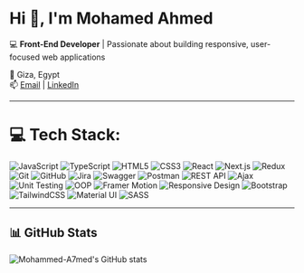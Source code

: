 # Hi 👋, I'm Mohamed Ahmed

💻 **Front-End Developer** | Passionate about building responsive, user-focused web applications  

📍 Giza, Egypt  
📫 [Email](mailto:mohamedahmedkhalaf68@gmail.com) | [LinkedIn](https://www.linkedin.com/in/mohamed-ahmed40/)

---

# 💻 Tech Stack:
![JavaScript](https://img.shields.io/badge/javascript-%23323330.svg?style=for-the-badge&logo=javascript&logoColor=%23F7DF1E) 
![TypeScript](https://img.shields.io/badge/typescript-%23007ACC.svg?style=for-the-badge&logo=typescript&logoColor=white) 
![HTML5](https://img.shields.io/badge/html5-%23E34F26.svg?style=for-the-badge&logo=html5&logoColor=white) 
![CSS3](https://img.shields.io/badge/css3-%231572B6.svg?style=for-the-badge&logo=css3&logoColor=white) 
![React](https://img.shields.io/badge/react-%2320232a.svg?style=for-the-badge&logo=react&logoColor=%2361DAFB) 
![Next.js](https://img.shields.io/badge/next.js-%23000000.svg?style=for-the-badge&logo=nextdotjs&logoColor=white) 
![Redux](https://img.shields.io/badge/redux-%23593d88.svg?style=for-the-badge&logo=redux&logoColor=white) 
![Git](https://img.shields.io/badge/git-%23F05033.svg?style=for-the-badge&logo=git&logoColor=white) 
![GitHub](https://img.shields.io/badge/github-%23121011.svg?style=for-the-badge&logo=github&logoColor=white) 
![Jira](https://img.shields.io/badge/jira-%230052CC.svg?style=for-the-badge&logo=jira&logoColor=white) 
![Swagger](https://img.shields.io/badge/swagger-%2385EA2D.svg?style=for-the-badge&logo=swagger&logoColor=black) 
![Postman](https://img.shields.io/badge/postman-%23FF6C37.svg?style=for-the-badge&logo=postman&logoColor=white) 
![REST API](https://img.shields.io/badge/REST-02569B?style=for-the-badge&logo=rest&logoColor=white) 
![Ajax](https://img.shields.io/badge/ajax-%230072C6.svg?style=for-the-badge&logo=azure-functions&logoColor=white) 
![Unit Testing](https://img.shields.io/badge/unit%20testing-%23FFCA28.svg?style=for-the-badge&logo=testinglibrary&logoColor=black) 
![OOP](https://img.shields.io/badge/oop-%23323330.svg?style=for-the-badge&logo=java&logoColor=white) 
![Framer Motion](https://img.shields.io/badge/Framer%20Motion-%23005EFF.svg?style=for-the-badge&logo=framer&logoColor=white) 
![Responsive Design](https://img.shields.io/badge/responsive%20design-%2300C7B7.svg?style=for-the-badge&logo=responsive&logoColor=white) 
![Bootstrap](https://img.shields.io/badge/bootstrap-%237952B3.svg?style=for-the-badge&logo=bootstrap&logoColor=white) 
![TailwindCSS](https://img.shields.io/badge/tailwindcss-%2338B2AC.svg?style=for-the-badge&logo=tailwind-css&logoColor=white) 
![Material UI](https://img.shields.io/badge/MUI-%230081CB.svg?style=for-the-badge&logo=mui&logoColor=white) 
![SASS](https://img.shields.io/badge/sass-%23CC6699.svg?style=for-the-badge&logo=sass&logoColor=white) 

---

## 📊 GitHub Stats
![Mohammed-A7med's GitHub stats](https://github-readme-stats.vercel.app/api?username=Mohammed-A7med&show_icons=true&theme=tokyonight)
